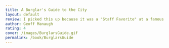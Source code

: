 ```yaml
---
title: A Burglar's Guide to the City
layout: default
review: I picked this up because it was a "Staff Favorite" at a famous book store in New York City. While it was intriguing to read about all sorts of burglaries, you have to read through lots of "fluff" to get to the interesting parts—most likely because the author compiled several of their articles into this book.
author: Geoff Manaugh
rating: 4
cover: /images/BurglarsGuide.gif
permalink: /book/BurglarsGuide
---
```

